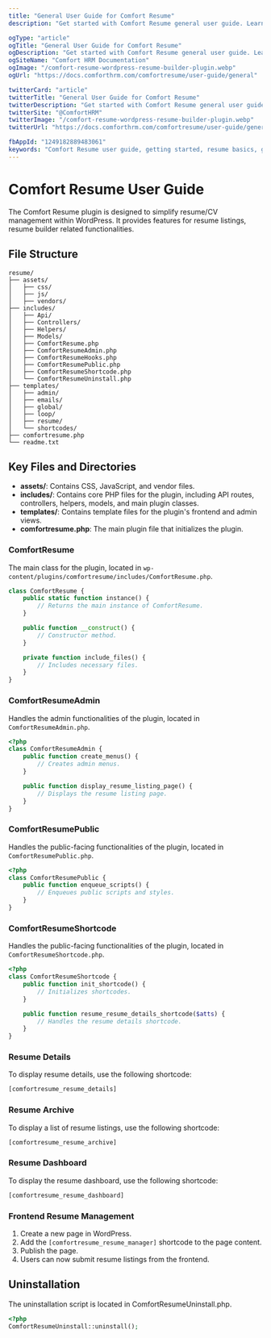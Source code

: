 ```yaml
---
title: "General User Guide for Comfort Resume"
description: "Get started with Comfort Resume general user guide. Learn basic navigation, essential features, and how to manage your resume and candidate system effectively in WordPress."

ogType: "article"
ogTitle: "General User Guide for Comfort Resume"
ogDescription: "Get started with Comfort Resume general user guide. Learn basic navigation, essential features, and how to manage your resume and candidate system effectively in WordPress."
ogSiteName: "Comfort HRM Documentation"
ogImage: "/comfort-resume-wordpress-resume-builder-plugin.webp"
ogUrl: "https://docs.comforthrm.com/comfortresume/user-guide/general"

twitterCard: "article"
twitterTitle: "General User Guide for Comfort Resume"
twitterDescription: "Get started with Comfort Resume general user guide. Learn basic navigation, essential features, and how to manage your resume and candidate system effectively in WordPress."
twitterSite: "@ComfortHRM"
twitterImage: "/comfort-resume-wordpress-resume-builder-plugin.webp"
twitterUrl: "https://docs.comforthrm.com/comfortresume/user-guide/general"

fbAppId: "1249182889483061"
keywords: "Comfort Resume user guide, getting started, resume basics, general guide, resume management overview, navigation guide, dashboard overview, basic features, resume system introduction"
---
```


# Comfort Resume User Guide

The Comfort Resume plugin is designed to simplify resume/CV management within WordPress. It provides features for resume listings, resume builder related functionalities.

## File Structure

```
resume/
├── assets/
│   ├── css/
│   ├── js/
│   ├── vendors/
├── includes/
│   ├── Api/
│   ├── Controllers/
│   ├── Helpers/
│   ├── Models/
│   ├── ComfortResume.php
│   ├── ComfortResumeAdmin.php
│   ├── ComfortResumeHooks.php
│   ├── ComfortResumePublic.php
│   ├── ComfortResumeShortcode.php
│   └── ComfortResumeUninstall.php
├── templates/
│   ├── admin/
│   ├── emails/
│   ├── global/
│   ├── loop/
│   ├── resume/
│   └── shortcodes/
├── comfortresume.php
└── readme.txt
```
## Key Files and Directories

- **assets/**: Contains CSS, JavaScript, and vendor files.
- **includes/**: Contains core PHP files for the plugin, including API routes, controllers, helpers, models, and main plugin classes.
- **templates/**: Contains template files for the plugin's frontend and admin views.
- **comfortresume.php**: The main plugin file that initializes the plugin.

### ComfortResume

The main class for the plugin, located in `wp-content/plugins/comfortresume/includes/ComfortResume.php`.

```php
class ComfortResume {
    public static function instance() {
        // Returns the main instance of ComfortResume.
    }

    public function __construct() {
        // Constructor method.
    }

    private function include_files() {
        // Includes necessary files.
    }
}
```
### ComfortResumeAdmin
Handles the admin functionalities of the plugin, located in `ComfortResumeAdmin.php`.

```php
<?php
class ComfortResumeAdmin {
    public function create_menus() {
        // Creates admin menus.
    }

    public function display_resume_listing_page() {
        // Displays the resume listing page.
    }
}
```
### ComfortResumePublic
Handles the public-facing functionalities of the plugin, located in `ComfortResumePublic.php`.

```php
<?php
class ComfortResumePublic {
    public function enqueue_scripts() {
        // Enqueues public scripts and styles.
    }
}
```
### ComfortResumeShortcode
Handles the public-facing functionalities of the plugin, located in `ComfortResumeShortcode.php`.

```php
<?php
class ComfortResumeShortcode {
    public function init_shortcode() {
        // Initializes shortcodes.
    }

    public function resume_resume_details_shortcode($atts) {
        // Handles the resume details shortcode.
    }
}
```

### Resume Details

To display resume details, use the following shortcode:

```php
[comfortresume_resume_details]
```

### Resume Archive

To display a list of resume listings, use the following shortcode:

```php
[comfortresume_resume_archive]
```

### Resume Dashboard

To display the resume dashboard, use the following shortcode:

```php
[comfortresume_resume_dashboard]
```

### Frontend Resume Management

1. Create a new page in WordPress.
2. Add the `[comfortresume_resume_manager]` shortcode to the page content.
3. Publish the page.
4. Users can now submit resume listings from the frontend.


## Uninstallation

The uninstallation script is located in ComfortResumeUninstall.php.

```php
<?php
ComfortResumeUninstall::uninstall();
```